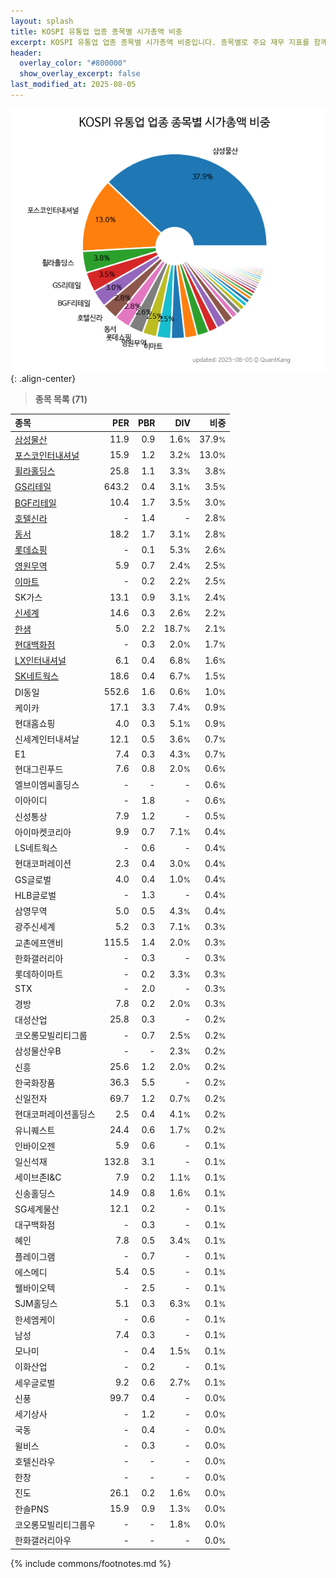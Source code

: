 ```yaml
---
layout: splash
title: KOSPI 유통업 업종 종목별 시가총액 비중
excerpt: KOSPI 유통업 업종 종목별 시가총액 비중입니다. 종목별로 주요 재무 지표를 함께 표시합니다.
header:
  overlay_color: "#800000"
  show_overlay_excerpt: false
last_modified_at: 2025-08-05
---
```



![KOSPI 유통업 업종 종목별 시가총액 비중](/stats/sector/images/kospi_업종_유통업_종목.png){: .align-center}


> **종목 목록 (71)**<a id="list"></a>

| **종목** | **PER** | **PBR** | **DIV** | **비중** |
| :------- | ------: | ------: | ------: | -------: |
| [삼성물산](/028260/) | 11.9 | 0.9 | 1.6<small>%</small> | 37.9<small>%</small> |
| [포스코인터내셔널](/047050/) | 15.9 | 1.2 | 3.2<small>%</small> | 13.0<small>%</small> |
| [휠라홀딩스](/081660/) | 25.8 | 1.1 | 3.3<small>%</small> | 3.8<small>%</small> |
| [GS리테일](/007070/) | 643.2 | 0.4 | 3.1<small>%</small> | 3.5<small>%</small> |
| [BGF리테일](/282330/) | 10.4 | 1.7 | 3.5<small>%</small> | 3.0<small>%</small> |
| [호텔신라](/008770/) | - | 1.4 | - | 2.8<small>%</small> |
| [동서](/026960/) | 18.2 | 1.7 | 3.1<small>%</small> | 2.8<small>%</small> |
| [롯데쇼핑](/023530/) | - | 0.1 | 5.3<small>%</small> | 2.6<small>%</small> |
| [영원무역](/111770/) | 5.9 | 0.7 | 2.4<small>%</small> | 2.5<small>%</small> |
| [이마트](/139480/) | - | 0.2 | 2.2<small>%</small> | 2.5<small>%</small> |
| SK가스 | 13.1 | 0.9 | 3.1<small>%</small> | 2.4<small>%</small> |
| [신세계](/004170/) | 14.6 | 0.3 | 2.6<small>%</small> | 2.2<small>%</small> |
| [한샘](/009240/) | 5.0 | 2.2 | 18.7<small>%</small> | 2.1<small>%</small> |
| [현대백화점](/069960/) | - | 0.3 | 2.0<small>%</small> | 1.7<small>%</small> |
| [LX인터내셔널](/001120/) | 6.1 | 0.4 | 6.8<small>%</small> | 1.6<small>%</small> |
| [SK네트웍스](/001740/) | 18.6 | 0.4 | 6.7<small>%</small> | 1.5<small>%</small> |
| DI동일 | 552.6 | 1.6 | 0.6<small>%</small> | 1.0<small>%</small> |
| 케이카 | 17.1 | 3.3 | 7.4<small>%</small> | 0.9<small>%</small> |
| 현대홈쇼핑 | 4.0 | 0.3 | 5.1<small>%</small> | 0.9<small>%</small> |
| 신세계인터내셔날 | 12.1 | 0.5 | 3.6<small>%</small> | 0.7<small>%</small> |
| E1 | 7.4 | 0.3 | 4.3<small>%</small> | 0.7<small>%</small> |
| 현대그린푸드 | 7.6 | 0.8 | 2.0<small>%</small> | 0.6<small>%</small> |
| 엘브이엠씨홀딩스 | - | - | - | 0.6<small>%</small> |
| 이아이디 | - | 1.8 | - | 0.6<small>%</small> |
| 신성통상 | 7.9 | 1.2 | - | 0.5<small>%</small> |
| 아이마켓코리아 | 9.9 | 0.7 | 7.1<small>%</small> | 0.4<small>%</small> |
| LS네트웍스 | - | 0.6 | - | 0.4<small>%</small> |
| 현대코퍼레이션 | 2.3 | 0.4 | 3.0<small>%</small> | 0.4<small>%</small> |
| GS글로벌 | 4.0 | 0.4 | 1.0<small>%</small> | 0.4<small>%</small> |
| HLB글로벌 | - | 1.3 | - | 0.4<small>%</small> |
| 삼영무역 | 5.0 | 0.5 | 4.3<small>%</small> | 0.4<small>%</small> |
| 광주신세계 | 5.2 | 0.3 | 7.1<small>%</small> | 0.3<small>%</small> |
| 교촌에프앤비 | 115.5 | 1.4 | 2.0<small>%</small> | 0.3<small>%</small> |
| 한화갤러리아 | - | 0.3 | - | 0.3<small>%</small> |
| 롯데하이마트 | - | 0.2 | 3.3<small>%</small> | 0.3<small>%</small> |
| STX | - | 2.0 | - | 0.3<small>%</small> |
| 경방 | 7.8 | 0.2 | 2.0<small>%</small> | 0.3<small>%</small> |
| 대성산업 | 25.8 | 0.3 | - | 0.2<small>%</small> |
| 코오롱모빌리티그룹 | - | 0.7 | 2.5<small>%</small> | 0.2<small>%</small> |
| 삼성물산우B | - | - | 2.3<small>%</small> | 0.2<small>%</small> |
| 신흥 | 25.6 | 1.2 | 2.0<small>%</small> | 0.2<small>%</small> |
| 한국화장품 | 36.3 | 5.5 | - | 0.2<small>%</small> |
| 신일전자 | 69.7 | 1.2 | 0.7<small>%</small> | 0.2<small>%</small> |
| 현대코퍼레이션홀딩스 | 2.5 | 0.4 | 4.1<small>%</small> | 0.2<small>%</small> |
| 유니퀘스트 | 24.4 | 0.6 | 1.7<small>%</small> | 0.2<small>%</small> |
| 인바이오젠 | 5.9 | 0.6 | - | 0.1<small>%</small> |
| 일신석재 | 132.8 | 3.1 | - | 0.1<small>%</small> |
| 세이브존I&C | 7.9 | 0.2 | 1.1<small>%</small> | 0.1<small>%</small> |
| 신송홀딩스 | 14.9 | 0.8 | 1.6<small>%</small> | 0.1<small>%</small> |
| SG세계물산 | 12.1 | 0.2 | - | 0.1<small>%</small> |
| 대구백화점 | - | 0.3 | - | 0.1<small>%</small> |
| 혜인 | 7.8 | 0.5 | 3.4<small>%</small> | 0.1<small>%</small> |
| 플레이그램 | - | 0.7 | - | 0.1<small>%</small> |
| 에스메디 | 5.4 | 0.5 | - | 0.1<small>%</small> |
| 웰바이오텍 | - | 2.5 | - | 0.1<small>%</small> |
| SJM홀딩스 | 5.1 | 0.3 | 6.3<small>%</small> | 0.1<small>%</small> |
| 한세엠케이 | - | 0.6 | - | 0.1<small>%</small> |
| 남성 | 7.4 | 0.3 | - | 0.1<small>%</small> |
| 모나미 | - | 0.4 | 1.5<small>%</small> | 0.1<small>%</small> |
| 이화산업 | - | 0.2 | - | 0.1<small>%</small> |
| 세우글로벌 | 9.2 | 0.6 | 2.7<small>%</small> | 0.1<small>%</small> |
| 신풍 | 99.7 | 0.4 | - | 0.0<small>%</small> |
| 세기상사 | - | 1.2 | - | 0.0<small>%</small> |
| 국동 | - | 0.4 | - | 0.0<small>%</small> |
| 윌비스 | - | 0.3 | - | 0.0<small>%</small> |
| 호텔신라우 | - | - | - | 0.0<small>%</small> |
| 한창 | - | - | - | 0.0<small>%</small> |
| 진도 | 26.1 | 0.2 | 1.6<small>%</small> | 0.0<small>%</small> |
| 한솔PNS | 15.9 | 0.9 | 1.3<small>%</small> | 0.0<small>%</small> |
| 코오롱모빌리티그룹우 | - | - | 1.8<small>%</small> | 0.0<small>%</small> |
| 한화갤러리아우 | - | - | - | 0.0<small>%</small> |

{% include commons/footnotes.md %}